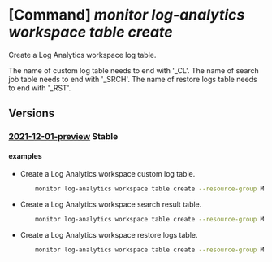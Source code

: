 # [Command] _monitor log-analytics workspace table create_

Create a Log Analytics workspace log table.

The name of custom log table needs to end with '_CL'. The name of search job table needs to end with '_SRCH'. The name of restore logs table needs to end with '_RST'.

## Versions

### [2021-12-01-preview](/Resources/mgmt-plane/L3N1YnNjcmlwdGlvbnMve30vcmVzb3VyY2Vncm91cHMve30vcHJvdmlkZXJzL21pY3Jvc29mdC5vcGVyYXRpb25hbGluc2lnaHRzL3dvcmtzcGFjZXMve30vdGFibGVzL3t9/2021-12-01-preview.xml) **Stable**

<!-- mgmt-plane /subscriptions/{}/resourcegroups/{}/providers/microsoft.operationalinsights/workspaces/{}/tables/{} 2021-12-01-preview -->

#### examples

- Create a Log Analytics workspace custom log table.
    ```bash
        monitor log-analytics workspace table create --resource-group MyResourceGroup --workspace-name MyWorkspace -n MyTable_CL --retention-time 45 --cols "[{name:MyColumn1,type:string},{name:TimeGenerated,type:datetime}]"
    ```

- Create a Log Analytics workspace search result table.
    ```bash
        monitor log-analytics workspace table create --resource-group MyResourceGroup --workspace-name MyWorkspace -n MyTable_SRCH --retention-time 45 --search-job "{query:'Heartbeat |  where SourceSystem != '/'/ | project SourceSystem',limit:1000,start-search-time:'Sat, 28 Aug 2021 05:29:18 GMT',end-search-time:'Sat, 28 Aug 2021 08:29:18 GMT'}"
    ```

- Create a Log Analytics workspace restore logs table.
    ```bash
        monitor log-analytics workspace table create --resource-group MyResourceGroup --workspace-name MyWorkspace -n MyTable_RST --restore-logs "{restore-source-table:MyTable,start-restore-time:'Sat, 28 Aug 2021 05:29:18 GMT',end-restore-time:'Sat, 28 Aug 2021 08:29:18 GMT'}"
    ```
